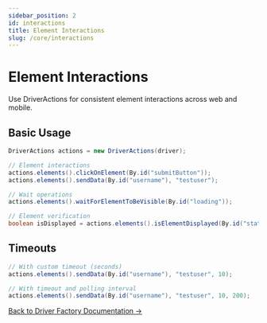 ```yaml
---
sidebar_position: 2
id: interactions
title: Element Interactions
slug: /core/interactions
---
```


# Element Interactions

Use DriverActions for consistent element interactions across web and mobile.

## Basic Usage

```java
DriverActions actions = new DriverActions(driver);

// Element interactions
actions.elements().clickOnElement(By.id("submitButton"));
actions.elements().sendData(By.id("username"), "testuser");

// Wait operations
actions.elements().waitForElementToBeVisible(By.id("loading"));

// Element verification
boolean isDisplayed = actions.elements().isElementDisplayed(By.id("status"));
```

## Timeouts

```java
// With custom timeout (seconds)
actions.elements().sendData(By.id("username"), "testuser", 10);

// With timeout and polling interval
actions.elements().sendData(By.id("username"), "testuser", 10, 200);
```

[Back to Driver Factory Documentation →](/driverfactory)
